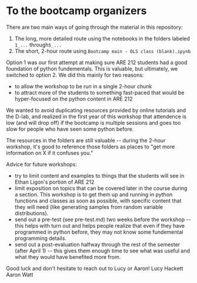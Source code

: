 # To the bootcamp organizers
There are two main ways of going through the material in this repository:
1. The long, more detailed route using the notebooks in the folders labeled `1_...` through`5_...`
2. The short, 2-hour route using `Bootcamp main - OLS class (blank).ipynb`

Option 1 was our first attempt at making sure ARE 212 students had a good foundation of python fundementals. This is valuable, but ultimately, we switched to option 2. We did this mainly for two reasons:
- to allow the workshop to be run in a single 2-hour chunk
- to attract more of the students to something fast-paced that would be hyper-focused on the python content in ARE 212

We wanted to avoid duplicating resources provided by online tutorials and the D-lab, and realized in the first year of this workshop that attendence is low (and will drop off) if the bootcamp is multiple sessions and goes too slow for people who have seen some python before.

The resources in the folders are still valuable -- during the 2-hour workshop, it's good to reference those folders as places to "get more information on X if it confuses you."

Advice for future workshops:
- try to limit content and examples to things that the students will see in Ethan Ligon's portion of ARE 212
- limit exposition on topics that can be covered later in the course during a section. This workshop is to get them up and running in python functions and classes as soon as possible, with specific content that they will need (like generating samples from random variable distributions).
- send out a pre-test (see pre-test.md) two weeks before the workshop -- this helps with turn out and helps people realize that even if they have programmed in python before, they may not know some fundemental programming details.
- send out a post-evaluation halfway through the rest of the semester (after April 1) -- this gives them enough time to see what was useful and what they would have benefited more from.

Good luck and don't hesitate to reach out to Lucy or Aaron!
Lucy Hackett
Aaron Watt
